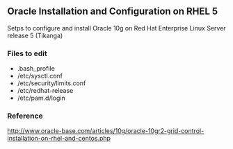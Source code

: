 ## Oracle Installation and Configuration on RHEL 5 ##
Setps to configure and install Oracle 10g on Red Hat Enterprise Linux Server release 5 (Tikanga)
### Files to edit
- .bash_profile
- /etc/sysctl.conf
- /etc/security/limits.conf
- /etc/redhat-release
- /etc/pam.d/login

### Reference
http://www.oracle-base.com/articles/10g/oracle-10gr2-grid-control-installation-on-rhel-and-centos.php
